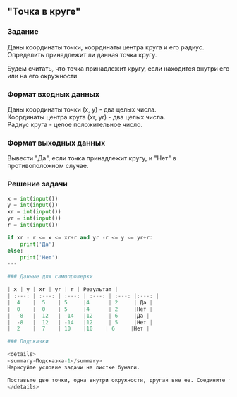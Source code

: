## "Точка в круге"

### Задание

Даны координаты точки, координаты центра круга и его радиус. \
Определить принадлежит ли данная точка кругу.

Будем считать, что точка принадлежит кругу, если находится внутри его или на его окружности


### Формат входных данных

Даны координаты точки (x, y) - два целых числа. \
Координаты центра круга (xr, yr) - два целых числа. \
Радиус круга - целое положительное число.

### Формат выходных данных

Вывести "Да", если точка принадлежит кругу, и "Нет" в противоположном случае.

### Решение задачи

```python
x = int(input())
y = int(input())
xr = int(input())
yr = int(input())
r = int(input())

if xr - r <= x <= xr+r and yr -r <= y <= yr+r:
    print('Да')
else:
    print('Нет')
---

### Данные для самопроверки

| x | y | xr | yr | r | Результат |
| :---: | :---: | :---: | :---: | :---: |:---: |
|  4    |  5    | 5     |4      | 2     | Да |
|  0    |  0    | 5     |4      | 2     |Нет |
|  -8   |  12   | -14   |12     | 6     |Да |
|  -8   |  12   | -14   |12     | 5     |Нет |
|  2    |  7    | 10    |10    | 6     |Нет |

### Подсказки

<details>
<summary>Подсказка-1</summary>
Нарисуйте условие задачи на листке бумаги.

Поставьте две точки, одна внутри окружности, другая вне ее. Соедините точки с радиусом окружности.
</details>

